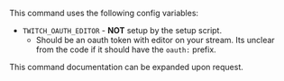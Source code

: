 This command uses the following config variables:

- `TWITCH_OAUTH_EDITOR` - **NOT** setup by the setup script.
  - Should be an oauth token with editor on your stream. Its unclear from the code if it should have the `oauth:` prefix.

This command documentation can be expanded upon request.
